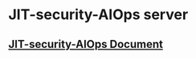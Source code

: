 # JIT-security-AIOps server  
## [JIT-security-AIOps Document](https://github.com/jit-zwdt/JIT-security-AIOps/blob/master/README.md)
